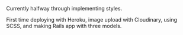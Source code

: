Currently halfway through implementing styles. 

First time deploying with Heroku, image upload with Cloudinary, using SCSS, and making Rails app with three models. 
